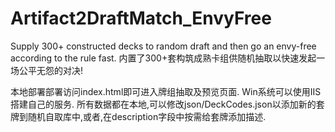 # Artifact2DraftMatch_EnvyFree
Supply 300+ constructed decks to random draft and then go an envy-free according to the rule fast.
内置了300+套构筑成熟卡组供随机抽取以快速发起一场公平无怨的对决!


本地部署部署访问index.html即可进入牌组抽取及预览页面.
Win系统可以使用IIS搭建自己的服务.
所有数据都在本地,可以修改json/DeckCodes.json以添加新的套牌到随机自取库中,或者,在description字段中按需给套牌添加描述.
